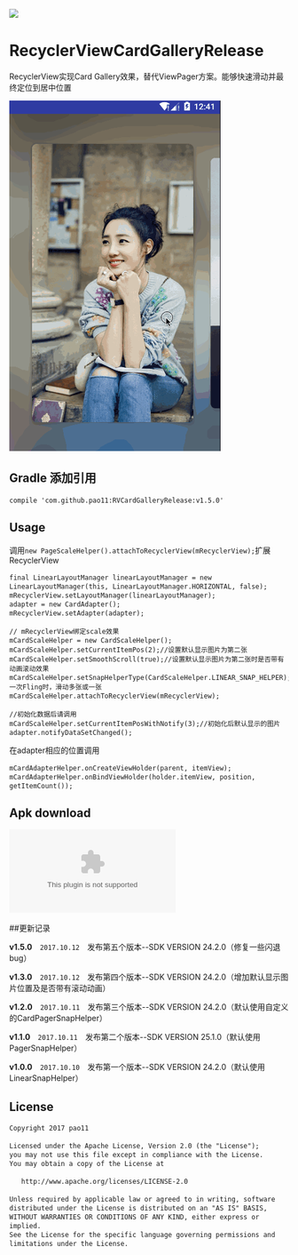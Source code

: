 [![](https://jitpack.io/v/pao11/RVCardGalleryRelease.svg)](https://jitpack.io/#pao11/RVCardGalleryRelease)

# RecyclerViewCardGalleryRelease

RecyclerView实现Card Gallery效果，替代ViewPager方案。能够快速滑动并最终定位到居中位置

![RecyclerViewCardGallery.gif](https://github.com/pao11/RVCardGalleryRelease/blob/master/art/RecyclerViewCardGallery_blur.gif)

## Gradle 添加引用
```
compile 'com.github.pao11:RVCardGalleryRelease:v1.5.0' 
```

## Usage

调用`new PageScaleHelper().attachToRecyclerView(mRecyclerView);`扩展RecyclerView
```
final LinearLayoutManager linearLayoutManager = new LinearLayoutManager(this, LinearLayoutManager.HORIZONTAL, false);
mRecyclerView.setLayoutManager(linearLayoutManager);
adapter = new CardAdapter();
mRecyclerView.setAdapter(adapter);

// mRecyclerView绑定scale效果
mCardScaleHelper = new CardScaleHelper();
mCardScaleHelper.setCurrentItemPos(2);//设置默认显示图片为第二张
mCardScaleHelper.setSmoothScroll(true);//设置默认显示图片为第二张时是否带有动画滚动效果
mCardScaleHelper.setSnapHelperType(CardScaleHelper.LINEAR_SNAP_HELPER);//一次Fling时，滑动多张或一张
mCardScaleHelper.attachToRecyclerView(mRecyclerView);

//初始化数据后请调用
mCardScaleHelper.setCurrentItemPosWithNotify(3);//初始化后默认显示的图片
adapter.notifyDataSetChanged();

```

在adapter相应的位置调用
```
mCardAdapterHelper.onCreateViewHolder(parent, itemView);
mCardAdapterHelper.onBindViewHolder(holder.itemView, position, getItemCount());
```

## Apk download
![app_debug.apk](https://github.com/pao11/RVCardGalleryRelease/blob/master/art/app-debug.apk?raw=true)


##更新记录

 **v1.5.0**　`2017.10.12`　发布第五个版本--SDK VERSION 24.2.0（修复一些闪退bug）

 **v1.3.0**　`2017.10.12`　发布第四个版本--SDK VERSION 24.2.0（增加默认显示图片位置及是否带有滚动动画）

 **v1.2.0**　`2017.10.11`　发布第三个版本--SDK VERSION 24.2.0（默认使用自定义的CardPagerSnapHelper）
 
 **v1.1.0**　`2017.10.11`　发布第二个版本--SDK VERSION 25.1.0（默认使用PagerSnapHelper）
 
 **v1.0.0**　`2017.10.10`　发布第一个版本--SDK VERSION 24.2.0（默认使用LinearSnapHelper）
 

## License

```
Copyright 2017 pao11

Licensed under the Apache License, Version 2.0 (the "License");
you may not use this file except in compliance with the License.
You may obtain a copy of the License at

   http://www.apache.org/licenses/LICENSE-2.0

Unless required by applicable law or agreed to in writing, software
distributed under the License is distributed on an "AS IS" BASIS,
WITHOUT WARRANTIES OR CONDITIONS OF ANY KIND, either express or implied.
See the License for the specific language governing permissions and
limitations under the License.
```